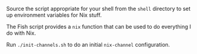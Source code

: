 Source the script appropriate for your shell from the `shell` directory
to set up environment variables for Nix stuff.

The Fish script provides a `nix` function that can be used to do everything
I do with Nix.

Run `./init-channels.sh` to do an initial `nix-channel` configuration.
